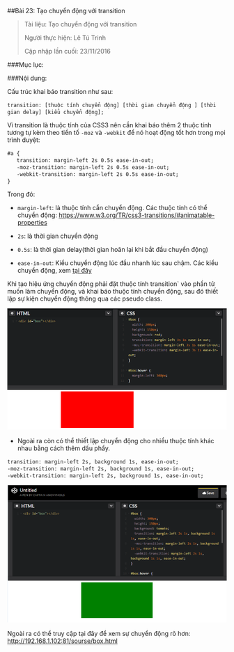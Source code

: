 ##Bài 23: Tạo chuyển động với transition

>Tài liệu: Tạo chuyển động với transition
>
>Người thực hiện: Lê Tú Trinh
>
>Cập nhập lần cuối: 23/11/2016

###Mục lục:

###Nội dung:

Cấu trúc khai báo transition như sau:

```
transition: [thuộc tính chuyển động] [thời gian chuyển động ] [thời gian delay] [kiểu chuyển động];
```
 Vì transition là thuộc tính của CSS3 nên cần khai báo thêm 2 thuộc tính tương tự kèm theo tiền tố `-moz` và `-webkit` để nó hoạt động tốt hơn trong mọi trình duyệt:

 ```
 #a {
 	transition: margin-left 2s 0.5s ease-in-out;
 	-moz-transition: margin-left 2s 0.5s ease-in-out;
 	-webkit-transition: margin-left 2s 0.5s ease-in-out;
 }
 ```

 Trong đó:

 - `margin-left`: là thuộc tính cần chuyển động. Các thuộc tính có thể chuyển động: https://www.w3.org/TR/css3-transitions/#animatable-properties

 - `2s`: là thời gian chuyển động

 - `0.5s`: là thời gian delay(thời gian hoãn lại khi bắt đầu chuyển động)

 - `ease-in-out`: Kiểu chuyển động lúc đầu nhanh lúc sau chậm. Các kiểu chuyển động, xem [tại đây](https://developer.mozilla.org/en-US/docs/Web/CSS/single-transition-timing-function)

 Khi tạo hiệu ứng chuyển động  phải đặt thuộc tính 	transition` vào phần tử muốn làm chuyển động, và khai báo thuộc tính chuyển động, sau đó thiết lập sự kiện chuyển động thông qua các pseudo class.

 ![a](https://github.com/TrinhTu/web_developer/blob/master/Task05_CSS_Course_01/Bai_23/image/a.png)

 - Ngoài ra còn có thể thiết lập chuyển động cho nhiều thuộc tính khác nhau bằng cách thêm dấu phẩy.

 ```
 transition: margin-left 2s, background 1s, ease-in-out;
 -moz-transition: margin-left 2s, background 1s, ease-in-out;
 -webkit-transition: margin-left 2s, background 1s, ease-in-out;
 ```

 ![b](https://github.com/TrinhTu/web_developer/blob/master/Task05_CSS_Course_01/Bai_23/image/b.png)

 Ngoài ra có thể truy cập tại đây để xem sự chuyển động rõ hơn: http://192.168.1.102:81/sourse/box.html


